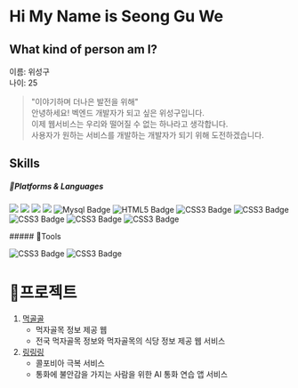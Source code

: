 Hi My Name is Seong Gu We
===============

What kind of person am I?
---------------

이름: 위성구<br>
나이: 25<br>

> "이야기하며 더나은 발전을 위해"<br>
안녕하세요! 벡엔드 개발자가 되고 싶은 위성구입니다.<br>
이제 웹서비스는 우리와 떨어질 수 없는 하나라고 생각합니다.<br>
사용자가 원하는 서비스를 개발하는 개발자가 되기 위해 도전하겠습니다.<br>


Skills
-----------------
##### 📝Platforms & Languages<br>
<p>
<img src="https://camo.githubusercontent.com/0bc8d727618ecba6e5e0aaf5b3fa6c1d9a70d54ec1e1ae41e99e3aa91f40586a/68747470733a2f2f696d672e736869656c64732e696f2f62616467652f4a4156412d3243323235353f7374796c653d666c61742d737175617265266c6f676f3d4f5241434c45266c6f676f436f6c6f723d464646464646" data-canonical-src="https://img.shields.io/badge/JAVA-2C2255?style=flat-square&amp;logo=ORACLE&amp;logoColor=FFFFFF" style="max-width: 100%;">
<img src="https://camo.githubusercontent.com/0fefba23ba0563f587464182fa460c877c1119efdd12bc55d309a86cb4c89d3e/68747470733a2f2f696d672e736869656c64732e696f2f62616467652f507974686f6e2d3337373641423f7374796c653d666c61742d737175617265266c6f676f3d507974686f6e266c6f676f436f6c6f723d464646464646" data-canonical-src="https://img.shields.io/badge/Python-3776AB?style=flat-square&amp;logo=Python&amp;logoColor=FFFFFF" style="max-width: 100%;">
<img src="https://img.shields.io/badge/springboot-6DB33F?style=flat-square&logo=springboot&logoColor=white"/>
<img src="https://img.shields.io/badge/springsecurity-6DB33F?style=flat-square&logo=springsecurity&logoColor=white"/>
<img src="https://img.shields.io/badge/Mysql-4479A1?style=flat-square&amp;logo=Mysql&amp;logoColor=white" alt="Mysql Badge">
<img src="https://img.shields.io/badge/HTML5-E34F26?style=flat-square&amp;logo=HTML5&amp;logoColor=white" alt="HTML5 Badge">
<img src="https://img.shields.io/badge/CSS3-1572B6?style=flat-square&amp;logo=CSS3&amp;logoColor=white" alt="CSS3 Badge">
<img src="https://img.shields.io/badge/javascript-F7DF1E?style=flat-square&amp;logo=JavaScript&amp;logoColor=white" alt="CSS3 Badge">
<img src="https://img.shields.io/badge/react-61DAFB?style=flat-square&amp;logo=React&amp;logoColor=white" alt="CSS3 Badge">
<img src="https://img.shields.io/badge/amazonec2-FF9900?style=flat-square&amp;logo=React&amp;logoColor=white" alt="CSS3 Badge">
<img src="https://img.shields.io/badge/amazonrds-527FFF?style=flat-square&amp;logo=React&amp;logoColor=white" alt="CSS3 Badge">
</p>
##### 🔧Tools<br>
<p>
<img src="https://img.shields.io/badge/eclipseide-2C2255?style=flat-square&amp;logo=Eclipse IDE&amp;logoColor=white" alt="CSS3 Badge">
<img src="https://img.shields.io/badge/visualstudiocode-007ACC?style=flat-square&amp;logo=Eclipse IDE&amp;logoColor=white" alt="CSS3 Badge">
</p>


# 🤝프로젝트

1. [먹골골](https://github.com/weseonggu/meoggolgol-project)
    * 먹자골목 정보 제공 웹
    * 전국 먹자골목 정보와 먹자골목의 식당 정보 제공 웹 서비스
2. [링링링](https://github.com/weseonggu/University-Project)
    * 콜포비아 극복 서비스
    * 통화에 불안감을 가지는 사람을 위한 AI 통화 연습 앱 서비스

